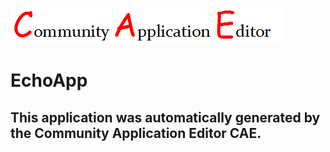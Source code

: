 ![CAE](https://github.com/CAE-Community-Application-Editor/CAE-Deployment-Temp/blob/master/img/logo.png)  

EchoApp
===================


This application was automatically generated by the Community Application Editor CAE.  
---------------
